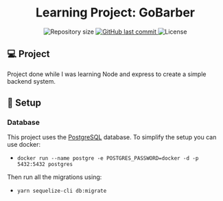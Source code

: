 <h1 align="center">
  Learning Project: GoBarber
</h1>
<p align="center">
  <img alt="Repository size" src="https://img.shields.io/github/repo-size/marceloschreiber/rocketseat-gobarber">

  <a href="https://github.com/marceloschreiber/rocketseat-gobarber/commits/master">
    <img alt="GitHub last commit" src="https://img.shields.io/github/last-commit/marceloschreiber/rocketseat-gobarber">
  </a>

  <img alt="License" src="https://img.shields.io/badge/license-MIT-brightgreen">
</p>

## 💻 Project

Project done while I was learning Node and express to create a simple backend system.

## :memo: Setup

### Database

This project uses the [PostgreSQL](https://www.postgresql.org/) database. To simplify the setup you can use docker:

- `docker run --name postgre -e POSTGRES_PASSWORD=docker -d -p 5432:5432 postgres`

Then run all the migrations using:

- `yarn sequelize-cli db:migrate`
